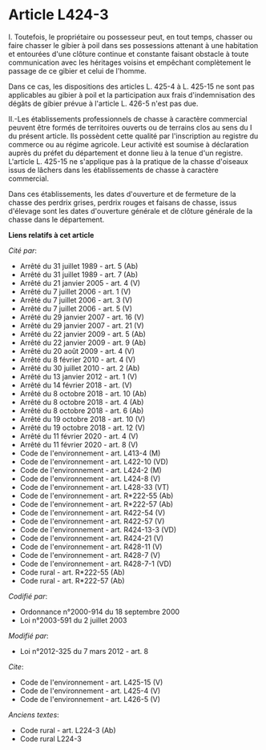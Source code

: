# Article L424-3

I. Toutefois, le propriétaire ou possesseur peut, en tout temps, chasser ou faire chasser le gibier à poil dans ses
possessions attenant à une habitation et entourées d'une clôture continue et constante faisant obstacle à toute communication
avec les héritages voisins et empêchant complètement le passage de ce gibier et celui de l'homme. 

Dans ce cas, les dispositions des articles L. 425-4 à L. 425-15 ne sont pas applicables au gibier à poil et la participation
aux frais d'indemnisation des dégâts de gibier prévue à l'article L. 426-5 n'est pas due. 

II.-Les établissements professionnels de chasse à caractère commercial peuvent être formés de territoires ouverts ou de
terrains clos au sens du I du présent article. Ils possèdent cette qualité par l'inscription au registre du commerce ou au
régime agricole. Leur activité est soumise à déclaration auprès du préfet du département et donne lieu à la tenue d'un
registre. L'article L. 425-15 ne s'applique pas à la pratique de la chasse d'oiseaux issus de lâchers dans les établissements
de chasse à caractère commercial. 

Dans ces établissements, les dates d'ouverture et de fermeture de la chasse des perdrix grises, perdrix rouges et faisans de
chasse, issus d'élevage sont les dates d'ouverture générale et de clôture générale de la chasse dans le département.

**Liens relatifs à cet article**

_Cité par_:

  - Arrêté du 31 juillet 1989 - art. 5 (Ab)
  - Arrêté du 31 juillet 1989 - art. 7 (Ab)
  - Arrêté du 21 janvier 2005 - art. 4 (V)
  - Arrêté du 7 juillet 2006 - art. 1 (V)
  - Arrêté du 7 juillet 2006 - art. 3 (V)
  - Arrêté du 7 juillet 2006 - art. 5 (V)
  - Arrêté du 29 janvier 2007 - art. 16 (V)
  - Arrêté du 29 janvier 2007 - art. 21 (V)
  - Arrêté du 22 janvier 2009 - art. 5 (Ab)
  - Arrêté du 22 janvier 2009 - art. 9 (Ab)
  - Arrêté du 20 août 2009 - art. 4 (V)
  - Arrêté du 8 février 2010 - art. 4 (V)
  - Arrêté du 30 juillet 2010 - art. 2 (Ab)
  - Arrêté du 13 janvier 2012 - art. 1 (V)
  - Arrêté du 14 février 2018 - art. (V)
  - Arrêté du 8 octobre 2018 - art. 10 (Ab)
  - Arrêté du 8 octobre 2018 - art. 4 (Ab)
  - Arrêté du 8 octobre 2018 - art. 6 (Ab)
  - Arrêté du 19 octobre 2018 - art. 10 (V)
  - Arrêté du 19 octobre 2018 - art. 12 (V)
  - Arrêté du 11 février 2020 - art. 4 (V)
  - Arrêté du 11 février 2020 - art. 8 (V)
  - Code de l'environnement - art. L413-4 (M)
  - Code de l'environnement - art. L422-10 (VD)
  - Code de l'environnement - art. L424-2 (M)
  - Code de l'environnement - art. L424-8 (V)
  - Code de l'environnement - art. L428-33 (VT)
  - Code de l'environnement - art. R*222-55 (Ab)
  - Code de l'environnement - art. R*222-57 (Ab)
  - Code de l'environnement - art. R422-54 (V)
  - Code de l'environnement - art. R422-57 (V)
  - Code de l'environnement - art. R424-13-3 (VD)
  - Code de l'environnement - art. R424-21 (V)
  - Code de l'environnement - art. R428-11 (V)
  - Code de l'environnement - art. R428-7 (V)
  - Code de l'environnement - art. R428-7-1 (VD)
  - Code rural - art. R*222-55 (Ab)
  - Code rural - art. R*222-57 (Ab)

_Codifié par_:

  - Ordonnance n°2000-914 du 18 septembre 2000
  - Loi n°2003-591 du 2 juillet 2003

_Modifié par_:

  - Loi n°2012-325 du 7 mars 2012 - art. 8

_Cite_:

  - Code de l'environnement - art. L425-15 (V)
  - Code de l'environnement - art. L425-4 (V)
  - Code de l'environnement - art. L426-5 (V)

_Anciens textes_:

  - Code rural - art. L224-3 (Ab)
  - Code rural L224-3
